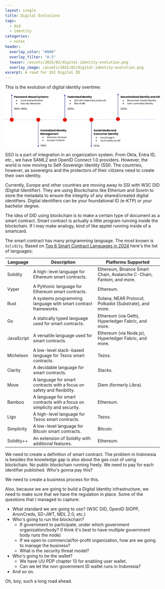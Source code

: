 ```yaml
---
layout: single
title: Digital Evolutions
tags:
  - did
  - identity
categories:
  - notes
header:
  overlay_color: "#000"
  overlay_filter: "0.5"
  teaser: /assets/2025/02/digital-identity-evolution.png
  overlay_image: /assets/2025/02/digital-identity-evolution.png
excerpt: A road for SSI Digital ID
---
```

This is the evolution of digital identity overtime:

![Digital Identity evolution](/assets/2025/02/digital-identity-evolution2.png "Digital Identity evolution")

SSO is a part of integration in an organization system. From Okta, Entra ID, etc., we have SAML2 and OpenID Connect 1.0 providers. However, the world is now moving to Self-Sovereign Identity (SSI). The countries, however, as sovereigns and the protectors of their citizens need to create their own identity.

Currently, Europe and other countries are moving away to SSI with W3C DID (Digital Identifier). They are using Blockchains like Etherium and Sovrin to store the metadata to ensure the integrity of any shared/created digital identifiers. Digital identifiers can be your foundational ID (e-KTP) or your bachelor degree.

The idea of DID using blockchain is to make a certain type of document as a smart contract. Smart contract is actually a little program running inside the blockchain. If I may make analogy, kind of like applet running inside of a smartcard.

The smart contract has many programming language. The most known is `Solidity`. Based on [Top 6 Smart Contract Languages in 2024](https://chain.link/education-hub/smart-contract-programming-languages) here's the list of languages:

| Language        | Description                                                                 | Platforms Supported                                                                 |
|-----------------|-----------------------------------------------------------------------------|------------------------------------------------------------------------------------|
| Solidity        | A high-level language for Ethereum smart contracts.                         | Ethereum, Binance Smart Chain, Avalanche C-Chain, Fantom, and more.               |
| Vyper           | A Pythonic language for Ethereum smart contracts.                           | Ethereum.                                                                         |
| Rust            | A systems programming language with smart contract frameworks.              | Solana, NEAR Protocol, Polkadot (Substrate), and more.                           |
| Go              | A statically typed language used for smart contracts.                       | Ethereum (via Geth), Hyperledger Fabric, and more.                                |
| JavaScript      | A versatile language used for smart contracts.                             | Ethereum (via Node.js), Hyperledger Fabric, and more.                             |
| Michelson       | A low-level stack-based language for Tezos smart contracts.                 | Tezos.                                                                            |
| Clarity         | A decidable language for smart contracts.                                  | Stacks.                                                                          |
| Move            | A language for smart contracts with a focus on safety and flexibility.      | Diem (formerly Libra).                                                            |
| Bamboo          | A language for smart contracts with a focus on simplicity and security.     | Ethereum.                                                                         |
| Ligo            | A high-level language for Tezos smart contracts.                           | Tezos.                                                                            |
| Simplicity      | A low-level language for Bitcoin smart contracts.                          | Bitcoin.                                                                         |
| Solidity++      | An extension of Solidity with additional features.                         | Ethereum.                                                                         |

We need to create a definition of smart contract. The problem in Indonesia is besides the knowledge gap is also about the gas cost of using blockchain. No public blockchain running freely. We need to pay for each identifier published. Who's gonna pay this?

We need to create a business process for this.

Also, because we are going to build a Digital Identity infrastructure, we need to make sure that we have the regulation in place. Some of the questions that I managed to capture:
- What standard we are going to use? (W3C DID, OpenID SIOPP, AnonCreds, SD-JWT, MDL 2.0, etc.)
- Who's going to run the blockchain?
  - If government to participate, under which government organization/body? (I think it's best to have multiple government body runs the node)
  - If we open to commercial/for-profit organization, how are we going to manage the business?
  - What is the security threat model?
- Who's going to be the wallet?
  - We have UU PDP chapter 13 for enabling user wallet.
  - Can we let the non-government ID wallet runs in Indonesia?
- And so on.

Oh, boy, such a long road ahead.